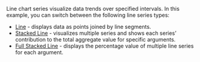 Line chart series visualize data trends over specified intervals. In this example, you can switch between the following line series types: 

*   [Line](https://docs.devexpress.com/Blazor/DevExpress.Blazor.DxChartLineSeries-3) - displays data as points joined by line segments. 
*   [Stacked Line](https://docs.devexpress.com/Blazor/DevExpress.Blazor.DxChartStackedLineSeries-3) - visualizes multiple series and shows each series’ contribution to the total aggregate value for specific arguments. 
*   [Full Stacked Line](https://docs.devexpress.com/Blazor/DevExpress.Blazor.DxChartFullStackedLineSeries-3) - displays the percentage value of multiple line series for each argument. 
